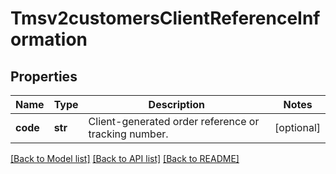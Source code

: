 # Tmsv2customersClientReferenceInformation

## Properties
Name | Type | Description | Notes
------------ | ------------- | ------------- | -------------
**code** | **str** | Client-generated order reference or tracking number.  | [optional] 

[[Back to Model list]](../README.md#documentation-for-models) [[Back to API list]](../README.md#documentation-for-api-endpoints) [[Back to README]](../README.md)


